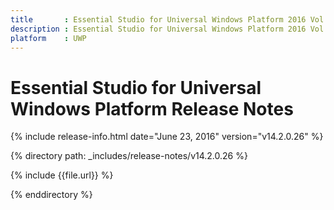 ```yaml
---
title       : Essential Studio for Universal Windows Platform 2016 Vol 2 Release Notes
description : Essential Studio for Universal Windows Platform 2016 Vol 2 Release Notes
platform    : UWP
---
```


# Essential Studio for Universal Windows Platform Release Notes

{% include release-info.html date="June 23, 2016" version="v14.2.0.26" %} 

{% directory path: _includes/release-notes/v14.2.0.26 %}

{% include {{file.url}} %}

{% enddirectory %}